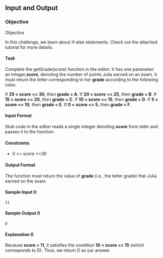 ## Input and Output
### Objective
Objective

In this challenge, we learn about if-else statements. Check out the attached tutorial for more details.

#### Task

Complete the getGrade(score) function in the editor. It has one parameter: an integer,**score**, denoting the number of points Julia earned on an exam. It must return the letter corresponding to her **grade** according to the following rules:

If **25 < score <= 30**, then **grade = A**.
If **20 < score <= 25**, then **grade = B**.
If **15 < score <= 20**, then **grade = C**.
If **10 < score <= 15**, then **grade = D**.
If **5 < score <= 10**, then **grade = E**.
If **0 < score <= 5**, then **grade = F**.
#### Input Format

Stub code in the editor reads a single integer denoting **score** from stdin and passes it to the function.

#### Constraints
* 0 <= score <=30
#### Output Format

The function must return the value of **grade** (i.e., the letter grade) that Julia earned on the exam.

#### Sample Input 0

    11
#### Sample Output 0

    D
#### Explanation 0

Because **score = 11**, it satisfies the condition **10 < score <= 15** (which corresponds to D). Thus, we return D as our answer.
